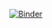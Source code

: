 [![Binder](https://mybinder.org/badge_logo.svg)](https://mybinder.org/v2/gh/GitAndi18/my-first-binder/HEAD)
